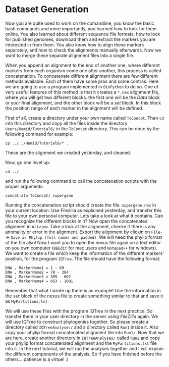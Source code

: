 
# **Dataset Generation**


Now you are quite used to work on the comandline, you know the basic bash commands and more importantly, you learned how to look for them online. You also learned about different sequence file formats, how to look for published genomes, download them and extract the markers you are interested in from them. You also know how to align these markers separately, and how to check the alignments manually afterwards. Now we want to merge these separate alignment files into a single file. 

When you append an alignment to the end of another one, where different markers from each organism come one after another, this process is called concatenation. To concatenate different alignment there are few different methods available. Each of them have some pros and some contras. Here we are going to use a program implemented in `BioPython` to do so. One of very useful features of this method is that it creates a `*.nex` alignment file, where you will get two different blocks. the first one will be the *Data* block or your final alignment, and the other block will be a *set* block. In this block the position range of each marker in the alignment will be defined. 

First of all, create a directory under your own name called `ToConcat`. Then `cd` into this directory and copy all the files inside the directory `Users/Hamid/Tutorial6/` in the `ToConcat` directory. This can be done by the following command for example:

```
cp ../../Hamid/Tutorial6/* .
```

These are the alignment we created yesterday, and cleaned. 

Now, go one level up:

```
cd ../
```

and run the following command to call the concatenation scripts with the proper arguments:

```
concat-aln ToConcat/ supergene
```

Running the concatenation script should create the file: `supergene.nex` in your current location. Use Filezilla as explained yesterday, and transfer this file to your own personal computer. Lets take a look at what it contains. Can you recognize the different blocks in it? Now open the concatenated alignment in `Aliview`. Take a look at the alignment, checke if there is any anomality or error in the alignment. Export the alignment by clickin on `File`--> `Save as Phylip (full names and padded)`. We will need the phylip format of the file also! Now I want you to open the nexus file again on a text editor on you own computer (`BBEdit` for mac users and `Notepad++` for windows). We want to create a file which keep the information of the different markers' position, for the program `IQTree`. The file should have the following format:

```
DNA , MarkerName1 = 1 - 69
DNA , MarkerName2 = 70 - 384
DNA , MarkerName3 = 385 - 662
DNA , MarkerName4 = 663 - 1001
```

Remember that what I wrote up there is an example! Use the information in the `set` block of the nexus file to create something similar to that and save it as `MyPartitions.txt`.

We will use these files with the program IQTree in the next practice. So transfer them in your user directory in the server using *FileZilla* again. We will use IQTree to construct phylogenies together. So please create a directory called `IQTreeAnalyses/` and a directory called `Run1` inside it. Also copy your phylip format concatenated alignment file into `Run1/`. Now that we are here, create another directory in `IQTreeAnalyses/` called `Run2` and copy your phylip format concatenated alignment and the `MyPartitions.txt` file into it. In the next tutorial, we will run the analyses together and I will explain the different components of the analysis. So if you have finished before the others... patience is a virtue! :)


